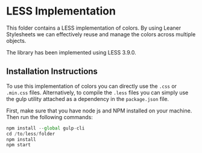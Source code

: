 # LESS Implementation
This folder contains a LESS implementation of colors. By using Leaner Stylesheets we can effectively reuse and manage the colors across multiple objects.

The library has been implemented using LESS 3.9.0.

## Installation Instructions
To use this implementation of colors you can directly use the `.css` or `.min.css` files. Alternatively, to compile the `.less` files you can simply use the gulp utility attached as a dependency in the `package.json` file.

First, make sure that you have node js and NPM installed on your machine. Then run the following commands:
```javascript
npm install --global gulp-cli
cd /to/less/folder
npm install
npm start
```
